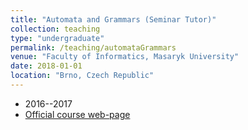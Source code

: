 ```yaml
---
title: "Automata and Grammars (Seminar Tutor)"
collection: teaching
type: "undergraduate"
permalink: /teaching/automataGrammars
venue: "Faculty of Informatics, Masaryk University"
date: 2018-01-01
location: "Brno, Czech Republic"
---
```

- 2016--2017
- [Official course web-page](https://is.muni.cz/course/fi/autumn2017/IB102)
